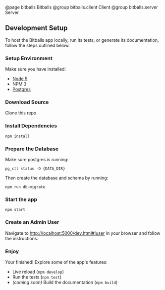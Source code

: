 @page bitballs Bitballs
@group bitballs.client Client
@group bitballs.server Server


## Development Setup

To host the Bitballs app locally, run its tests, or generate its documentation,
follow the steps outlined below.

### Setup Environment

Make sure you have installed:

- [Node 5](https://nodejs.org/en/download/)
- NPM 3
- [Postgres](http://www.postgresql.org/)

### Download Source

Clone this repo.

### Install Dependencies

```
npm install
```

### Prepare the Database

Make sure postgres is running:

```
pg_ctl status -D {DATA_DIR}
```

Then create the database and schema by running:

```
npm run db-migrate
```

### Start the app

```
npm start
```

### Create an Admin User

Navigate to [http://localhost:5000/dev.html#!user](http://localhost:5000/dev.html#!user)
in your browser and follow the instructions.

### Enjoy

Your finished! Explore some of the app's features:

- Live reload (`npm develop`)
- Run the tests (`npm test`)
- *(coming soon)* Build the documentation (`npm build`)

